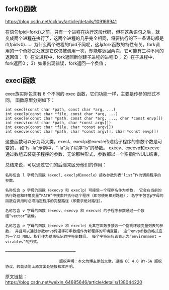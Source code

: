 ## fork()函数
https://blog.csdn.net/cckluv/article/details/109169941

 在语句fpid=fork()之前，只有一个进程在执行这段代码，但在这条语句之后，就变成两个进程在执行了，这两个进程的几乎完全相同，将要执行的下一条语句都是if(fpid<0)……
    为什么两个进程的fpid不同呢，这与fork函数的特性有关。fork调用的一个奇妙之处就是它仅仅被调用一次，却能够返回两次，它可能有三种不同的返回值：
    1）在父进程中，fork返回新创建子进程的进程ID；
    2）在子进程中，fork返回0；
    3）如果出现错误，fork返回一个负值；
## execl函数

exec族实际包含有 6 个不同的 exec 函数，它们功能一样，主要是传参的形式不同， 函数原型分别如下：

    int execl(const char *path, const char *arg, ...)
    int execlp(const char *file, const char *arg, ...)
    int execle(const char *path, const char *arg, ..., char *const envp[])
    int execv(const char *path, char *const argv[])
    int execvp(const char *file, char *const argv[])
    int execve(const char *path, char *const argv[], char *const envp[])

这些函数可以分为两大类，execl、execlp和execle传递给子程序的参数个数是可变的， 如“ls -la”示例中，“-la”为子程序“ls”的参数。 execv、execvp和execve通过数组去装载子程序的参数，无论那种形式，参数都以一个空指针NULL结束，

总结来说，可以通过它们的后缀来区分他们的作用：

    名称包含 l 字母的函数（execl、execlp和execle）接收参数列表“list”作为调用程序的参数。

    名称包含 p 字母的函数（execvp 和 execlp）可接受一个程序名作为参数， 它会在当前的执行路径和环境变量“PATH”中搜索并执行这个程序（即可使用相对路径）； 名字不包含p字母的函数在调用时必须指定程序的完整路径（即要求绝对路径）。

    名称包含 v 字母的函数（execv、execvp 和 execve）的子程序参数通过一个数组“vector”装载。

    名称包含 e 字母的函数（execve 和 execle）比其它函数多接收一个指明环境变量列表的参数， 并且可以通过参数envp传递字符串数组作为新程序的环境变量， 这个envp参数的格式应为一个以 NULL 指针作为结束标记的字符串数组， 每个字符串应该表示为“environment = virables”的形式。

 
————————————————

                            版权声明：本文为博主原创文章，遵循 CC 4.0 BY-SA 版权协议，转载请附上原文出处链接和本声明。
                        
原文链接：https://blog.csdn.net/weixin_64685646/article/details/138044220
